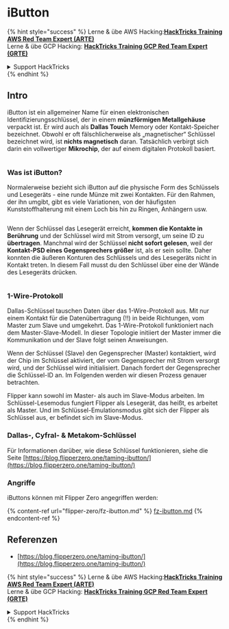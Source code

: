 # iButton

{% hint style="success" %}
Lerne & übe AWS Hacking:<img src="/.gitbook/assets/arte.png" alt="" data-size="line">[**HackTricks Training AWS Red Team Expert (ARTE)**](https://training.hacktricks.xyz/courses/arte)<img src="/.gitbook/assets/arte.png" alt="" data-size="line">\
Lerne & übe GCP Hacking: <img src="/.gitbook/assets/grte.png" alt="" data-size="line">[**HackTricks Training GCP Red Team Expert (GRTE)**<img src="/.gitbook/assets/grte.png" alt="" data-size="line">](https://training.hacktricks.xyz/courses/grte)

<details>

<summary>Support HackTricks</summary>

* Überprüfe die [**Abonnementpläne**](https://github.com/sponsors/carlospolop)!
* **Tritt der** 💬 [**Discord-Gruppe**](https://discord.gg/hRep4RUj7f) oder der [**Telegram-Gruppe**](https://t.me/peass) bei oder **folge** uns auf **Twitter** 🐦 [**@hacktricks\_live**](https://twitter.com/hacktricks\_live)**.**
* **Teile Hacking-Tricks, indem du PRs zu den** [**HackTricks**](https://github.com/carlospolop/hacktricks) und [**HackTricks Cloud**](https://github.com/carlospolop/hacktricks-cloud) GitHub-Repos einreichst.

</details>
{% endhint %}

## Intro

iButton ist ein allgemeiner Name für einen elektronischen Identifizierungsschlüssel, der in einem **münzförmigen Metallgehäuse** verpackt ist. Er wird auch als **Dallas Touch** Memory oder Kontakt-Speicher bezeichnet. Obwohl er oft fälschlicherweise als „magnetischer“ Schlüssel bezeichnet wird, ist **nichts magnetisch** daran. Tatsächlich verbirgt sich darin ein vollwertiger **Mikrochip**, der auf einem digitalen Protokoll basiert.

<figure><img src="../../.gitbook/assets/image (915).png" alt=""><figcaption></figcaption></figure>

### Was ist iButton? <a href="#what-is-ibutton" id="what-is-ibutton"></a>

Normalerweise bezieht sich iButton auf die physische Form des Schlüssels und Lesegeräts - eine runde Münze mit zwei Kontakten. Für den Rahmen, der ihn umgibt, gibt es viele Variationen, von der häufigsten Kunststoffhalterung mit einem Loch bis hin zu Ringen, Anhängern usw.

<figure><img src="../../.gitbook/assets/image (1078).png" alt=""><figcaption></figcaption></figure>

Wenn der Schlüssel das Lesegerät erreicht, **kommen die Kontakte in Berührung** und der Schlüssel wird mit Strom versorgt, um seine ID zu **übertragen**. Manchmal wird der Schlüssel **nicht sofort gelesen**, weil der **Kontakt-PSD eines Gegensprechers größer** ist, als er sein sollte. Daher konnten die äußeren Konturen des Schlüssels und des Lesegeräts nicht in Kontakt treten. In diesem Fall musst du den Schlüssel über eine der Wände des Lesegeräts drücken.

<figure><img src="../../.gitbook/assets/image (290).png" alt=""><figcaption></figcaption></figure>

### **1-Wire-Protokoll** <a href="#id-1-wire-protocol" id="id-1-wire-protocol"></a>

Dallas-Schlüssel tauschen Daten über das 1-Wire-Protokoll aus. Mit nur einem Kontakt für die Datenübertragung (!!) in beide Richtungen, vom Master zum Slave und umgekehrt. Das 1-Wire-Protokoll funktioniert nach dem Master-Slave-Modell. In dieser Topologie initiiert der Master immer die Kommunikation und der Slave folgt seinen Anweisungen.

Wenn der Schlüssel (Slave) den Gegensprecher (Master) kontaktiert, wird der Chip im Schlüssel aktiviert, der vom Gegensprecher mit Strom versorgt wird, und der Schlüssel wird initialisiert. Danach fordert der Gegensprecher die Schlüssel-ID an. Im Folgenden werden wir diesen Prozess genauer betrachten.

Flipper kann sowohl im Master- als auch im Slave-Modus arbeiten. Im Schlüssel-Lesemodus fungiert Flipper als Lesegerät, das heißt, es arbeitet als Master. Und im Schlüssel-Emulationsmodus gibt sich der Flipper als Schlüssel aus, er befindet sich im Slave-Modus.

### Dallas-, Cyfral- & Metakom-Schlüssel

Für Informationen darüber, wie diese Schlüssel funktionieren, siehe die Seite [https://blog.flipperzero.one/taming-ibutton/](https://blog.flipperzero.one/taming-ibutton/)

### Angriffe

iButtons können mit Flipper Zero angegriffen werden:

{% content-ref url="flipper-zero/fz-ibutton.md" %}
[fz-ibutton.md](flipper-zero/fz-ibutton.md)
{% endcontent-ref %}

## Referenzen

* [https://blog.flipperzero.one/taming-ibutton/](https://blog.flipperzero.one/taming-ibutton/)

{% hint style="success" %}
Lerne & übe AWS Hacking:<img src="/.gitbook/assets/arte.png" alt="" data-size="line">[**HackTricks Training AWS Red Team Expert (ARTE)**](https://training.hacktricks.xyz/courses/arte)<img src="/.gitbook/assets/arte.png" alt="" data-size="line">\
Lerne & übe GCP Hacking: <img src="/.gitbook/assets/grte.png" alt="" data-size="line">[**HackTricks Training GCP Red Team Expert (GRTE)**<img src="/.gitbook/assets/grte.png" alt="" data-size="line">](https://training.hacktricks.xyz/courses/grte)

<details>

<summary>Support HackTricks</summary>

* Überprüfe die [**Abonnementpläne**](https://github.com/sponsors/carlospolop)!
* **Tritt der** 💬 [**Discord-Gruppe**](https://discord.gg/hRep4RUj7f) oder der [**Telegram-Gruppe**](https://t.me/peass) bei oder **folge** uns auf **Twitter** 🐦 [**@hacktricks\_live**](https://twitter.com/hacktricks\_live)**.**
* **Teile Hacking-Tricks, indem du PRs zu den** [**HackTricks**](https://github.com/carlospolop/hacktricks) und [**HackTricks Cloud**](https://github.com/carlospolop/hacktricks-cloud) GitHub-Repos einreichst.

</details>
{% endhint %}

